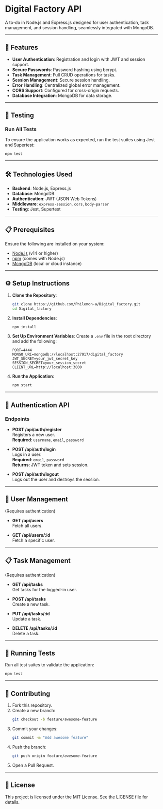# Digital Factory API

A to-do in Node.js and Express.js designed for user authentication, task management, and session handling, seamlessly integrated with MongoDB.

---

## 🚀 Features

- **User Authentication**: Registration and login with JWT and session support.
- **Secure Passwords**: Password hashing using bcrypt.
- **Task Management**: Full CRUD operations for tasks.
- **Session Management**: Secure session handling.
- **Error Handling**: Centralized global error management.
- **CORS Support**: Configured for cross-origin requests.
- **Database Integration**: MongoDB for data storage.

---

## 🧪 Testing

### Run All Tests
To ensure the application works as expected, run the test suites using Jest and Supertest:

```bash
npm test
```

---

## 🛠 Technologies Used

- **Backend**: Node.js, Express.js
- **Database**: MongoDB
- **Authentication**: JWT (JSON Web Tokens)
- **Middleware**: `express-session`, `cors`, `body-parser`
- **Testing**: Jest, Supertest

---

## 📋 Prerequisites

Ensure the following are installed on your system:

- [Node.js](https://nodejs.org/) (v14 or higher)
- [npm](https://www.npmjs.com/) (comes with Node.js)
- [MongoDB](https://www.mongodb.com/) (local or cloud instance)

---

## ⚙️ Setup Instructions

1. **Clone the Repository**:
    ```bash
    git clone https://github.com/Philemon-a/Digital_factory.git
    cd Digital_factory
    ```

2. **Install Dependencies**:
    ```bash
    npm install
    ```

3. **Set Up Environment Variables**:
    Create a `.env` file in the root directory and add the following:
    ```env
    PORT=4444
    MONGO_URI=mongodb://localhost:27017/digital_factory
    JWT_SECRET=your_jwt_secret_key
    SESSION_SECRET=your_session_secret
    CLIENT_URL=http://localhost:3000
    ```

4. **Run the Application**:
    ```bash
    npm start
    ```

---

## 🔐 Authentication API

### Endpoints

- **POST /api/auth/register**  
  Registers a new user.  
  **Required**: `username`, `email`, `password`

- **POST /api/auth/login**  
  Logs in a user.  
  **Required**: `email`, `password`  
  **Returns**: JWT token and sets session.

- **POST /api/auth/logout**  
  Logs out the user and destroys the session.

---

## 👤 User Management

(Requires authentication)

- **GET /api/users**  
  Fetch all users.

- **GET /api/users/:id**  
  Fetch a specific user.

---

## 📋 Task Management

(Requires authentication)

- **GET /api/tasks**  
  Get tasks for the logged-in user.

- **POST /api/tasks**  
  Create a new task.

- **PUT /api/tasks/:id**  
  Update a task.

- **DELETE /api/tasks/:id**  
  Delete a task.

---

## 🧪 Running Tests

Run all test suites to validate the application:

```bash
npm test
```

---

## 🤝 Contributing

1. Fork this repository.
2. Create a new branch:
    ```bash
    git checkout -b feature/awesome-feature
    ```
3. Commit your changes:
    ```bash
    git commit -m "Add awesome feature"
    ```
4. Push the branch:
    ```bash
    git push origin feature/awesome-feature
    ```
5. Open a Pull Request.

---

## 📄 License

This project is licensed under the MIT License. See the [LICENSE](LICENSE) file for details.
